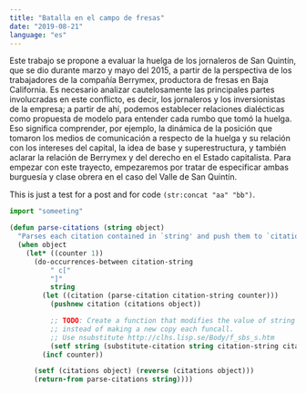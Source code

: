 ```yaml
---
title: "Batalla en el campo de fresas"
date: "2019-08-21"
language: "es"
---
```


Este trabajo se propone a evaluar la huelga de los jornaleros de San Quintín, que se dio durante marzo y mayo del 2015, a partir de la perspectiva de los trabajadores de la compañía Berrymex, productora de fresas en Baja California. Es necesario analizar cautelosamente las principales partes involucradas en este conflicto, es decir, los jornaleros y los inversionistas de la empresa; a partir de ahí, podemos establecer relaciones dialécticas como propuesta de modelo para entender cada rumbo que tomó la huelga. Eso significa comprender, por ejemplo, la dinámica de la posición que tomaron los medios de comunicación a respecto de la huelga y su relación con los intereses del capital, la idea de base y superestructura, y también aclarar la relación de Berrymex y del derecho en el Estado capitalista. Para empezar con este trayecto, empezaremos por tratar de especificar ambas burguesía y clase obrera en el caso del Valle de San Quintín.

This is just a test for a post and for code `(str:concat "aa" "bb")`.
```javascript
import "someeting"

```

```lisp
(defun parse-citations (string object)
  "Parses each citation contained in `string' and push them to `citations' in `object'."
  (when object
    (let* ((counter 1))
      (do-occurrences-between citation-string
          " c["
          "]"
          string
        (let ((citation (parse-citation citation-string counter)))
          (pushnew citation (citations object))

          ;; TODO: Create a function that modifies the value of string
          ;; instead of making a new copy each funcall.
          ;; Use nsubstitute http://clhs.lisp.se/Body/f_sbs_s.htm
          (setf string (substitute-citation string citation-string citation)))
        (incf counter))

      (setf (citations object) (reverse (citations object)))
      (return-from parse-citations string))))
```

